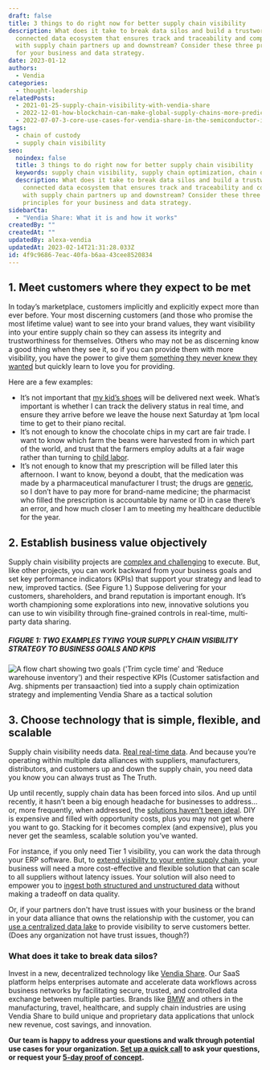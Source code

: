 ```yaml
---
draft: false
title: 3 things to do right now for better supply chain visibility
description: What does it take to break data silos and build a trustworthy
  connected data ecosystem that ensures track and traceability and compliance
  with supply chain partners up and downstream? Consider these three principles
  for your business and data strategy.
date: 2023-01-12
authors:
  - Vendia
categories:
  - thought-leadership
relatedPosts:
  - 2021-01-25-supply-chain-visibility-with-vendia-share
  - 2022-12-01-how-blockchain-can-make-global-supply-chains-more-predictable-and-efficient
  - 2022-07-07-3-core-use-cases-for-vendia-share-in-the-semiconductor-industry
tags:
  - chain of custody
  - supply chain visibility
seo:
  noindex: false
  title: 3 things to do right now for better supply chain visibility
  keywords: supply chain visibility, supply chain optimization, chain of custody
  description: What does it take to break data silos and build a trustworthy
    connected data ecosystem that ensures track and traceability and compliance
    with supply chain partners up and downstream? Consider these three
    principles for your business and data strategy.
sidebarCta:
  - "Vendia Share: What it is and how it works"
createdBy: ""
createdAt: ""
updatedBy: alexa-vendia
updatedAt: 2023-02-14T21:31:28.033Z
id: 4f9c9686-7eac-40fa-b6aa-43cee8520834
---
```


## 1. Meet customers where they expect to be met

In today’s marketplace, customers implicitly and explicitly expect more than ever before. Your most discerning customers (and those who promise the most lifetime value) want to see into your brand values, they want visibility into your entire supply chain so they can assess its integrity and trustworthiness for themselves. Others who may not be as discerning know a good thing when they see it, so if you can provide them with more visibility, you have the power to give them [something they never knew they wanted](https://www.inc.com/jason-aten/this-was-steve-jobs-most-controversial-legacy-it-was-also-his-most-brilliant.html) but quickly learn to love you for providing.

Here are a few examples:

- It’s not important that [my kid’s shoes](https://www.zappos.com/dr-martens-kids-collection-shoes/CK_XAVIBMVoC9wfiAgMBCwo.zso) will be delivered next week. What’s important is whether I can track the delivery status in real time, and ensure they arrive before we leave the house next Saturday at 1pm local time to get to their piano recital. 
- It’s not enough to know the chocolate chips in my cart are fair trade. I want to know which farm the beans were harvested from in which part of the world, and trust that the farmers employ adults at a fair wage rather than turning to [child labor](https://www.pbs.org/newshour/show/a-dutch-chocolate-companys-fight-to-end-illegal-child-labor).
- It’s not enough to know that my prescription will be filled later this afternoon. I want to know, beyond a doubt, that the medication was made by a pharmaceutical manufacturer I trust; the drugs are [generic](https://www.fda.gov/drugs/generic-drugs/generic-drug-facts), so I don’t have to pay more for brand-name medicine; the pharmacist who filled the prescription is accountable by name or ID in case there’s an error, and how much closer I am to meeting my healthcare deductible for the year.

## 2. Establish business value objectively

Supply chain visibility projects are [complex and challenging](https://www.vendia.com/blog/why-is-supply-chain-visibility-important) to execute. But, like other projects, you can work backward from your business goals and set key performance indicators (KPIs) that support your strategy and lead to new, improved tactics. (See Figure 1.) Suppose delivering for your customers, shareholders, and brand reputation is important enough. It’s worth championing some explorations into new, innovative solutions you can use to win visibility through fine-grained controls in real-time, multi-party data sharing.

##### **FIGURE 1:  TWO EXAMPLES TYING YOUR SUPPLY CHAIN VISIBILITY STRATEGY TO BUSINESS GOALS AND KPIS**

<img src="https://d24nhiikxn5jns.cloudfront.net/optimized/res.cloudinary.com%252Fvendia%252Fimage%252Fupload%252Ff_auto%252Cq_90%252Fv1673561720%252FBlog%252520images%252FSCV_udgav0.png" alt="A flow chart showing two goals ('Trim cycle time' and 'Reduce warehouse inventory') and their respective KPIs (Customer satisfaction and Avg. shipments per transaaction) tied into a supply chain optimization strategy and implementing Vendia Share as a tactical solution" class="image-float-center" />

## 3. Choose technology that is simple, flexible, and scalable

Supply chain visibility needs data. [Real real-time data](https://www.vendia.com/blog/real-time-everything). And because you’re operating within multiple data alliances with suppliers, manufacturers, distributors, and customers up and down the supply chain, you need data you know you can always trust as The Truth.

Up until recently, supply chain data has been forced into silos. And up until recently, it hasn’t been a big enough headache for businesses to address…or, more frequently, when addressed, the [solutions haven’t been ideal](https://www.vendia.com/blog/real-time-data-sharing-vendors). DIY is expensive and filled with opportunity costs, plus you may not get where you want to go. Stacking for it becomes complex (and expensive), plus you never get the seamless, scalable solution you’ve wanted.

For instance, if you only need Tier 1 visibility, you can work the data through your ERP software. But, to [extend visibility to your entire supply chain](https://www.vendia.com/blog/build-a-modern-secure-data-exchange-for-semiconductor-traceability-with-vendia), your business will need a more cost-effective and flexible solution that can scale to all suppliers without latency issues. Your solution will also need to empower you to [ingest both structured and unstructured data](https://www.vendia.com/blog/real-time-data-sharing-challenges) without making a tradeoff on data quality. 

Or, if your partners don't have trust issues with your business or the brand in your data alliance that owns the relationship with the customer, you can [use a centralized data lake](https://www.vendia.com/blog/understanding-real-time-data-lakes) to provide visibility to serve customers better. (Does any organization not have trust issues, though?)

### What does it take to break data silos?

Invest in a new, decentralized technology like [Vendia Share](https://www.vendia.com/product). Our SaaS platform helps enterprises automate and accelerate data workflows across business networks by facilitating secure, trusted, and controlled data exchange between multiple parties. Brands like [BMW](https://www.vendia.com/case-studies/bmw) and others in the manufacturing, travel, healthcare, and supply chain industries are using Vendia Share to build unique and proprietary data applications that unlock new revenue, cost savings, and innovation.

**Our team is happy to address your questions and walk through potential use cases for your organization. [Set up a quick call](https://meetings.hubspot.com/tim-zonca/contact-an-expert) to ask your questions, or request your [5-day proof of concept](https://www.vendia.com/poc).**
